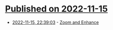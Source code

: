 # [Published on 2022-11-15](index.md)

* [2022-11-15, 22:39:03](https://news.ycombinator.com/item?id=33616174) - [Zoom and Enhance](https://mmhaskell.com/blog/2022/11/7/zoom-enhance)
